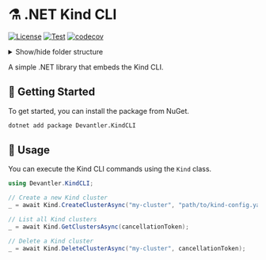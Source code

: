 # ⚗️ .NET Kind CLI

[![License](https://img.shields.io/badge/License-Apache_2.0-blue.svg)](https://opensource.org/licenses/Apache-2.0)
[![Test](https://github.com/devantler/dotnet-kind-cli/actions/workflows/test.yaml/badge.svg)](https://github.com/devantler/dotnet-kind-cli/actions/workflows/test.yaml)
[![codecov](https://codecov.io/gh/devantler/dotnet-kind-cli/graph/badge.svg?token=RhQPb4fE7z)](https://codecov.io/gh/devantler/dotnet-kind-cli)

<details>
  <summary>Show/hide folder structure</summary>

<!-- readme-tree start -->
```
.
├── .github
│   ├── scripts
│   └── workflows
├── Devantler.KindCLI
│   └── runtimes
│       ├── linux-arm64
│       │   └── native
│       ├── linux-x64
│       │   └── native
│       ├── osx-arm64
│       │   └── native
│       ├── osx-x64
│       │   └── native
│       └── win-x64
│           └── native
└── Devantler.KindCLI.Tests
    ├── KindTests
    └── assets

18 directories
```
<!-- readme-tree end -->

</details>

A simple .NET library that embeds the Kind CLI.

## 🚀 Getting Started

To get started, you can install the package from NuGet.

```bash
dotnet add package Devantler.KindCLI
```

## 📝 Usage

You can execute the Kind CLI commands using the `Kind` class.

```csharp
using Devantler.KindCLI;

// Create a new Kind cluster
_ = await Kind.CreateClusterAsync("my-cluster", "path/to/kind-config.yaml", cancellationToken);

// List all Kind clusters
_ = await Kind.GetClustersAsync(cancellationToken);

// Delete a Kind cluster
_ = await Kind.DeleteClusterAsync("my-cluster", cancellationToken);
```
